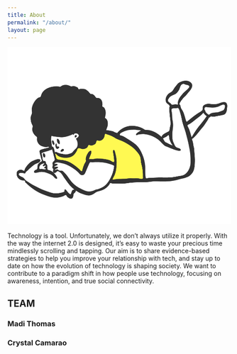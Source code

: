 ```yaml
---
title: About
permalink: "/about/"
layout: page
---
```


<img src="/assets/img/laying.png" height="400px">

Technology is a tool. Unfortunately, we don’t always utilize it properly. With the way the internet 2.0 is designed, it’s easy to waste your precious time mindlessly scrolling and tapping. Our aim is to share evidence-based strategies to help you improve your relationship with tech, and stay up to date on how the evolution of technology is shaping society. We want to contribute to a paradigm shift in how people use technology, focusing on awareness, intention, and true social connectivity.

<h2>TEAM</h2>
<div class="about-container">
        <div class="main-home main-home-left">
   <h3>Madi Thomas</h3>
  </div>
<div class="main-home main-home-left">
  <h3>Crystal Camarao</h3>
        </div> 
    </div>